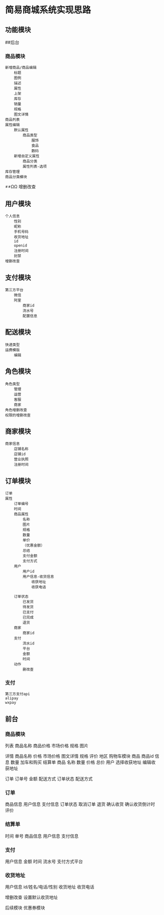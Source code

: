 # 简易商城系统实现思路

## 功能模块

##后台

### 商品模块
	新增商品/商品编辑
		标题
		图例
		描述
		属性
		上架
		库存
		销量
		规格
		图文详情
	商品列表
	属性编辑
		默认属性
			商品类型
				服饰
				食品
				数码
		新增自定义属性
			商品分类
			属性列表-选项
	库存管理
	商品分类模块
≠≠ΩΩ		增删改查

## 用户模块
	个人信息
		性别
		昵称
		手机号码
		收货地址
		id
		openid
		注册时间
		封禁
	增删改查


## 支付模块
	第三方平台
		微信
		阿里
			商家id
			流水号
			配置信息

## 配送模块
	快递类型
	运费模版
		编辑


## 角色模块
	角色类型
		管理
		运营
		客服
		商家
	角色增删改查
	权限的增删改查

## 商家模块
	商家信息
		店铺名称
		店铺id
		营业执照
		注册时间


## 订单模块
	订单
	属性
		订单编号
		时间
		商品属性
			名称
			图片
			规格
			数量
			单价
			（优惠金额）
			总结
			支付金额
			支付方式
		用户
			用户id
			用户信息-收货信息
				收获地址
				收获电话

		订单状态
			已发货
			待发货
			已支付
			已完成
			退货
		商家
			商家id
		支付
			流水id
			平台
			金额
			时间
		动作	
			删改查

### 支付
	第三方支付api
	alipay
	wxpay

## 前台

### 商品模块
  列表
  	商品名称
  	商品价格
  	市场价格
  	规格
 	图片

  详情
  	商品名称
  	价格
  	市场价格
  	图文详情
  	规格
  	评价
  	地区
购物车模块
	商品
		商品id
		信息
		数量
加车和购买
结算单
	商品
		名称
		数量
		价格
		总价
	用户
		选择收获地址
		编辑收获地址

订单 
	订单号
	金额
	配送方式
	订单状态
配送方式

### 订单
商品信息
用户信息
支付信息
订单状态
取消订单
退货
确认收货
确认收货倒计时
评价
### 结算单
时间
单号
商品信息
用户信息
支付信息

### 支付
用户信息
金额
时间
流水号
支付方式平台

### 收货地址
用户信息
	id/姓名/电话/性别
收货地址
收货电话

增删改查
设置默认收货地址



后续模块
  优惠券模块

